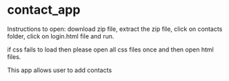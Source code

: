# contact_app
Instructions to open:
download zip file,
extract the zip file,
click on contacts folder,
click on login.html file and
run.


if css fails to load then please open all css files once and then open html files.

This app allows user to add contacts 

